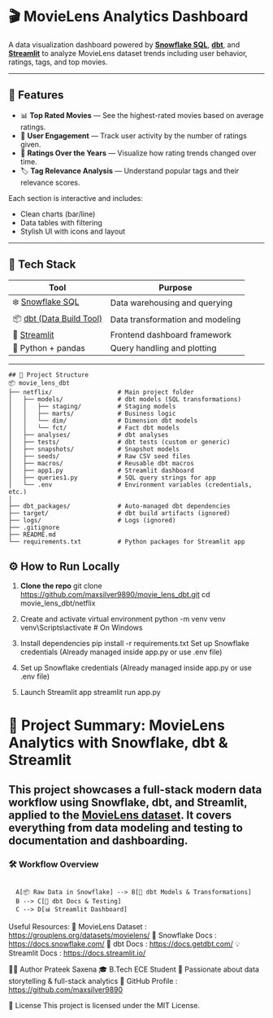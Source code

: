 # 🎬 MovieLens Analytics Dashboard

A data visualization dashboard powered by **[Snowflake SQL](https://docs.snowflake.com/)**, **[dbt](https://docs.getdbt.com/)**, and **[Streamlit](https://streamlit.io/)** to analyze MovieLens dataset trends including user behavior, ratings, tags, and top movies.

---

## 🚀 Features

- 📊 **Top Rated Movies** — See the highest-rated movies based on average ratings.
- 👤 **User Engagement** — Track user activity by the number of ratings given.
- 📅 **Ratings Over the Years** — Visualize how rating trends changed over time.
- 🏷️ **Tag Relevance Analysis** — Understand popular tags and their relevance scores.

Each section is interactive and includes:
- Clean charts (bar/line)
- Data tables with filtering
- Stylish UI with icons and layout

---

## 🧱 Tech Stack

|                      Tool                              | Purpose                                 |
|--------------------------------------------------------|-----------------------------------------|
| ❄️ [Snowflake SQL](https://docs.snowflake.com/)       |  Data warehousing and querying          |
| 📦 [dbt (Data Build Tool)](https://docs.getdbt.com/)  | Data transformation and modeling        |
| 🧠 [Streamlit](https://docs.streamlit.io/)            | Frontend dashboard framework            |
| 🐍 Python + pandas                                    | Query handling and plotting             |

---
```
## 📁 Project Structure
📦 movie_lens_dbt
├── netflix/                  # Main project folder
│   ├── models/               # dbt models (SQL transformations)
│   │   ├── staging/          # Staging models
│   │   ├── marts/            # Business logic 
│   │   └── dim/              # Dimension dbt models
│   │   └── fct/              # Fact dbt models
│   ├── analyses/             # dbt analyses 
│   ├── tests/                # dbt tests (custom or generic)
│   ├── snapshots/            # Snapshot models 
│   ├── seeds/                # Raw CSV seed files
│   ├── macros/               # Reusable dbt macros
│   ├── app1.py               # Streamlit dashboard
│   ├── queries1.py           # SQL query strings for app
│   └── .env                  # Environment variables (credentials, etc.)
│
├── dbt_packages/             # Auto-managed dbt dependencies
├── target/                   # dbt build artifacts (ignored)
├── logs/                     # Logs (ignored)
├── .gitignore
├── README.md
└── requirements.txt          # Python packages for Streamlit app
```


## ⚙️ How to Run Locally

1. **Clone the repo**
   git clone https://github.com/maxsilver9890/movie_lens_dbt.git
   cd movie_lens_dbt/netflix

2. Create and activate virtual environment
    python -m venv venv
    venv\Scripts\activate   # On Windows

3. Install dependencies
    pip install -r requirements.txt
    Set up Snowflake credentials
    (Already managed inside app.py or use .env file)

4. Set up Snowflake credentials
    (Already managed inside app.py or use .env file)

5. Launch Streamlit app
    streamlit run app.py


# 🚀 Project Summary: MovieLens Analytics with Snowflake, dbt & Streamlit

This project showcases a full-stack modern data workflow using **Snowflake**, **dbt**, and **Streamlit**, applied to the [MovieLens dataset](https://grouplens.org/datasets/movielens/). It covers everything from data modeling and testing to documentation and dashboarding.
---
### 🛠️ Workflow Overview
```

  A[📦 Raw Data in Snowflake] --> B[🔧 dbt Models & Transformations]
  B --> C[📄 dbt Docs & Testing]
  C --> D[📊 Streamlit Dashboard]
```

Useful Resources:
📘 MovieLens Dataset : https://grouplens.org/datasets/movielens/
🧊 Snowflake Docs : https://docs.snowflake.com/
🧮 dbt Docs : https://docs.getdbt.com/
💡 Streamlit Docs : https://docs.streamlit.io/



👨‍💻 Author
Prateek Saxena
🎓 B.Tech ECE Student
💼 Passionate about data storytelling & full-stack analytics
🔗 GitHub Profile : https://github.com/maxsilver9890

📝 License
This project is licensed under the MIT License.
